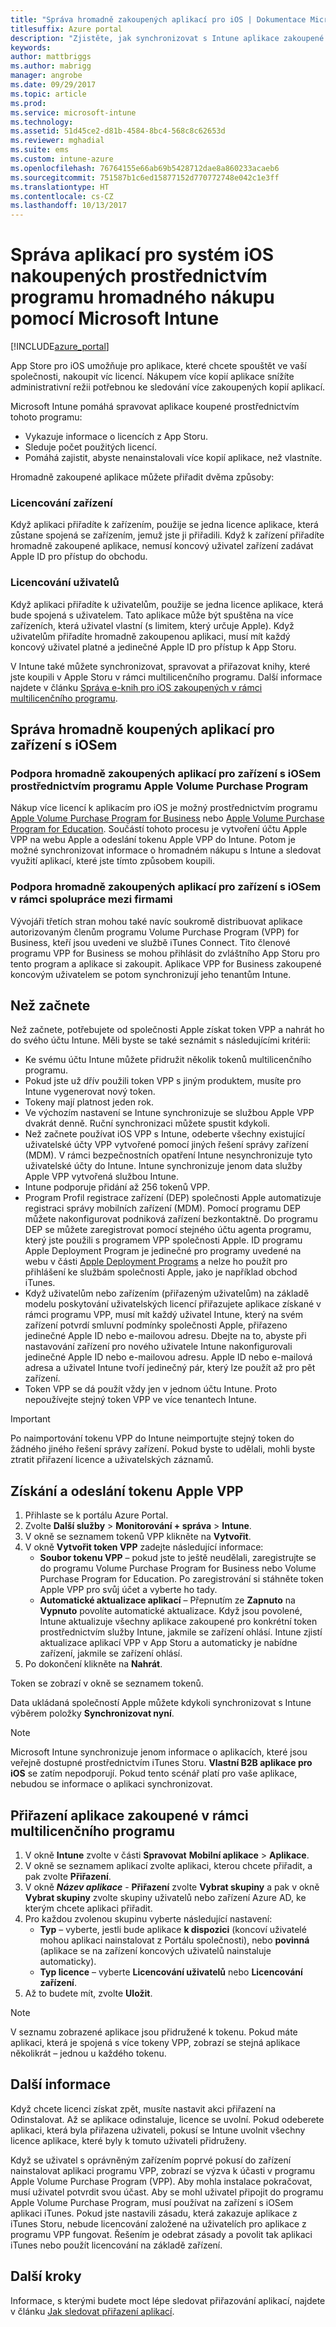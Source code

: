 ```yaml
---
title: "Správa hromadně zakoupených aplikací pro iOS | Dokumentace Microsoftu"
titlesuffix: Azure portal
description: "Zjistěte, jak synchronizovat s Intune aplikace zakoupené v rámci multilicenčního programu z App Storu pro zařízení s iOSem a jak následně spravovat a sledovat jejich používání."
keywords: 
author: mattbriggs
ms.author: mabrigg
manager: angrobe
ms.date: 09/29/2017
ms.topic: article
ms.prod: 
ms.service: microsoft-intune
ms.technology: 
ms.assetid: 51d45ce2-d81b-4584-8bc4-568c8c62653d
ms.reviewer: mghadial
ms.suite: ems
ms.custom: intune-azure
ms.openlocfilehash: 76764155e66ab69b5428712dae8a860233acaeb6
ms.sourcegitcommit: 751587b1c6ed15877152d770772748e042c1e3ff
ms.translationtype: HT
ms.contentlocale: cs-CZ
ms.lasthandoff: 10/13/2017
---
```

# <a name="how-to-manage-ios-apps-purchased-through-a-volume-purchase-program-with-microsoft-intune"></a>Správa aplikací pro systém iOS nakoupených prostřednictvím programu hromadného nákupu pomocí Microsoft Intune


[!INCLUDE[azure_portal](./includes/azure_portal.md)]

App Store pro iOS umožňuje pro aplikace, které chcete spouštět ve vaší společnosti, nakoupit víc licencí. Nákupem více kopií aplikace snížíte administrativní režii potřebnou ke sledování více zakoupených kopií aplikací.

Microsoft Intune pomáhá spravovat aplikace koupené prostřednictvím tohoto programu:

- Vykazuje informace o licencích z App Storu.
- Sleduje počet použitých licencí.
- Pomáhá zajistit, abyste nenainstalovali více kopií aplikace, než vlastníte.

Hromadně zakoupené aplikace můžete přiřadit dvěma způsoby:

### <a name="device-licensing"></a>Licencování zařízení

Když aplikaci přiřadíte k zařízením, použije se jedna licence aplikace, která zůstane spojená se zařízením, jemuž jste ji přiřadili.
Když k zařízení přiřadíte hromadně zakoupené aplikace, nemusí koncový uživatel zařízení zadávat Apple ID pro přístup do obchodu. 



### <a name="user-licensing"></a>Licencování uživatelů

Když aplikaci přiřadíte k uživatelům, použije se jedna licence aplikace, která bude spojená s uživatelem. Tato aplikace může být spuštěna na více zařízeních, která uživatel vlastní (s limitem, který určuje Apple).
Když uživatelům přiřadíte hromadně zakoupenou aplikaci, musí mít každý koncový uživatel platné a jedinečné Apple ID pro přístup k App Storu.

V Intune také můžete synchronizovat, spravovat a přiřazovat knihy, které jste koupili v Apple Storu v rámci multilicenčního programu. Další informace najdete v článku [Správa e-knih pro iOS zakoupených v rámci multilicenčního programu](vpp-ebooks-ios.md).

## <a name="manage-volume-purchased-apps-for-ios-devices"></a>Správa hromadně koupených aplikací pro zařízení s iOSem

### <a name="supports-apple-volume-purchase-program-volume-purchased-apps-for-ios-devices"></a>Podpora hromadně zakoupených aplikací pro zařízení s iOSem prostřednictvím programu Apple Volume Purchase Program

Nákup více licencí k aplikacím pro iOS je možný prostřednictvím programu [Apple Volume Purchase Program for Business](http://www.apple.com/business/vpp/) nebo [Apple Volume Purchase Program for Education](http://volume.itunes.apple.com/us/store). Součástí tohoto procesu je vytvoření účtu Apple VPP na webu Apple a odeslání tokenu Apple VPP do Intune.  Potom je možné synchronizovat informace o hromadném nákupu s Intune a sledovat využití aplikací, které jste tímto způsobem koupili.

### <a name="supports-business-to-business-volume-purchased-apps-for-ios-devices"></a>Podpora hromadně zakoupených aplikací pro zařízení s iOSem v rámci spolupráce mezi firmami

Vývojáři třetích stran mohou také navíc soukromě distribuovat aplikace autorizovaným členům programu Volume Purchase Program (VPP) for Business, kteří jsou uvedeni ve službě iTunes Connect. Tito členové programu VPP for Business se mohou přihlásit do zvláštního App Storu pro tento program a aplikace si zakoupit. Aplikace VPP for Business zakoupené koncovým uživatelem se potom synchronizují jeho tenantům Intune.

## <a name="before-you-start"></a>Než začnete
Než začnete, potřebujete od společnosti Apple získat token VPP a nahrát ho do svého účtu Intune. Měli byste se také seznámit s následujícími kritérii:

* Ke svému účtu Intune můžete přidružit několik tokenů multilicenčního programu.
* Pokud jste už dřív použili token VPP s jiným produktem, musíte pro Intune vygenerovat nový token.
* Tokeny mají platnost jeden rok.
* Ve výchozím nastavení se Intune synchronizuje se službou Apple VPP dvakrát denně. Ruční synchronizaci můžete spustit kdykoli.
* Než začnete používat iOS VPP s Intune, odeberte všechny existující uživatelské účty VPP vytvořené pomocí jiných řešení správy zařízení (MDM). V rámci bezpečnostních opatření Intune nesynchronizuje tyto uživatelské účty do Intune. Intune synchronizuje jenom data služby Apple VPP vytvořená službou Intune.
* Intune podporuje přidání až 256 tokenů VPP.
* Program Profil registrace zařízení (DEP) společnosti Apple automatizuje registraci správy mobilních zařízení (MDM). Pomocí programu DEP můžete nakonfigurovat podniková zařízení bezkontaktně. Do programu DEP se můžete zaregistrovat pomocí stejného účtu agenta programu, který jste použili s programem VPP společnosti Apple. ID programu Apple Deployment Program je jedinečné pro programy uvedené na webu v části [Apple Deployment Programs](https://deploy.apple.com) a nelze ho použít pro přihlášení ke službám společnosti Apple, jako je například obchod iTunes. 
* Když uživatelům nebo zařízením (přiřazeným uživatelům) na základě modelu poskytování uživatelských licencí přiřazujete aplikace získané v rámci programu VPP, musí mít každý uživatel Intune, který na svém zařízení potvrdí smluvní podmínky společnosti Apple, přiřazeno jedinečné Apple ID nebo e-mailovou adresu. Dbejte na to, abyste při nastavování zařízení pro nového uživatele Intune nakonfigurovali jedinečné Apple ID nebo e-mailovou adresu. Apple ID nebo e-mailová adresa a uživatel Intune tvoří jedinečný pár, který lze použít až pro pět zařízení.
* Token VPP se dá použít vždy jen v jednom účtu Intune. Proto nepoužívejte stejný token VPP ve více tenantech Intune.

>[!IMPORTANT]
>Po naimportování tokenu VPP do Intune neimportujte stejný token do žádného jiného řešení správy zařízení. Pokud byste to udělali, mohli byste ztratit přiřazení licence a uživatelských záznamů.

## <a name="to-get-and-upload-an-apple-vpp-token"></a>Získání a odeslání tokenu Apple VPP

1. Přihlaste se k portálu Azure Portal.
2. Zvolte **Další služby** > **Monitorování + správa** > **Intune**.
2.  V okně se seznamem tokenů VPP klikněte na **Vytvořit**.
4. V okně **Vytvořit token VPP** zadejte následující informace:
    - **Soubor tokenu VPP** – pokud jste to ještě neudělali, zaregistrujte se do programu Volume Purchase Program for Business nebo Volume Purchase Program for Education. Po zaregistrování si stáhněte token Apple VPP pro svůj účet a vyberte ho tady.
    - **Automatické aktualizace aplikací** – Přepnutím ze **Zapnuto** na **Vypnuto** povolíte automatické aktualizace. Když jsou povolené, Intune aktualizuje všechny aplikace zakoupené pro konkrétní token prostřednictvím služby Intune, jakmile se zařízení ohlásí. Intune zjistí aktualizace aplikací VPP v App Storu a automaticky je nabídne zařízení, jakmile se zařízení ohlásí.
4. Po dokončení klikněte na **Nahrát**.

Token se zobrazí v okně se seznamem tokenů.

Data ukládaná společností Apple můžete kdykoli synchronizovat s Intune výběrem položky **Synchronizovat nyní**.

> [!NOTE]
> Microsoft Intune synchronizuje jenom informace o aplikacích, které jsou veřejně dostupné prostřednictvím iTunes Storu. **Vlastní B2B aplikace pro iOS** se zatím nepodporují. Pokud tento scénář platí pro vaše aplikace, nebudou se informace o aplikaci synchronizovat.

## <a name="to-assign-a-volume-purchased-app"></a>Přiřazení aplikace zakoupené v rámci multilicenčního programu

1.  V okně **Intune** zvolte v části **Spravovat** **Mobilní aplikace** > **Aplikace**.
2.  V okně se seznamem aplikací zvolte aplikaci, kterou chcete přiřadit, a pak zvolte **Přiřazení**.
3.  V okně ***Název aplikace*** - **Přiřazení** zvolte **Vybrat skupiny** a pak v okně **Vybrat skupiny** zvolte skupiny uživatelů nebo zařízení Azure AD, ke kterým chcete aplikaci přiřadit.
5.  Pro každou zvolenou skupinu vyberte následující nastavení:
    - **Typ** – vyberte, jestli bude aplikace **k dispozici** (koncoví uživatelé mohou aplikaci nainstalovat z Portálu společnosti), nebo **povinná** (aplikace se na zařízení koncových uživatelů nainstaluje automaticky).
    - **Typ licence** – vyberte **Licencování uživatelů** nebo **Licencování zařízení**.
6.  Až to budete mít, zvolte **Uložit**.


>[!NOTE]
>V seznamu zobrazené aplikace jsou přidružené k tokenu. Pokud máte aplikaci, která je spojená s více tokeny VPP, zobrazí se stejná aplikace několikrát – jednou u každého tokenu.

## <a name="further-information"></a>Další informace

Když chcete licenci získat zpět, musíte nastavit akci přiřazení na Odinstalovat. Až se aplikace odinstaluje, licence se uvolní. Pokud odeberete aplikaci, která byla přiřazena uživateli, pokusí se Intune uvolnit všechny licence aplikace, které byly k tomuto uživateli přidruženy.

Když se uživatel s oprávněným zařízením poprvé pokusí do zařízení nainstalovat aplikaci programu VPP, zobrazí se výzva k účasti v programu Apple Volume Purchase Program (VPP). Aby mohla instalace pokračovat, musí uživatel potvrdit svou účast. Aby se mohl uživatel připojit do programu Apple Volume Purchase Program, musí používat na zařízení s iOSem aplikaci iTunes. Pokud jste nastavili zásadu, která zakazuje aplikace z iTunes Storu, nebude licencování založené na uživatelích pro aplikace z programu VPP fungovat. Řešením je odebrat zásady a povolit tak aplikaci iTunes nebo použít licencování na základě zařízení.



## <a name="next-steps"></a>Další kroky

Informace, s kterými budete moct lépe sledovat přiřazování aplikací, najdete v článku [Jak sledovat přiřazení aplikací](apps-monitor.md).